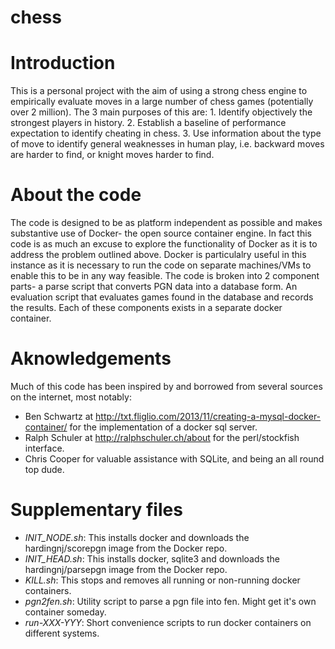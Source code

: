 chess
=====

# Introduction
This is a personal project with the aim of using a strong chess engine to empirically evaluate moves in a large number of chess games (potentially over 2 million). The 3 main purposes of this are: 1. Identify objectively the strongest players in history. 2. Establish a baseline of performance expectation to identify cheating in chess. 3. Use information about the type of move to identify general weaknesses in human play, i.e. backward moves are harder to find, or knight moves harder to find. 

# About the code
The code is designed to be as platform independent as possible and makes substantive use of Docker- the open source container engine. In fact this code is as much an excuse to explore the functionality of Docker as it is to address the problem outlined above. Docker is particulalry useful in this instance as it is necessary to run the code on separate machines/VMs to enable this to be in any way feasible. The code is broken into 2 component parts- a parse script that converts PGN data into a database form. An evaluation script that evaluates games found in the database and records the results. Each of these components exists in a separate docker container.

# Aknowledgements
Much of this code has been inspired by and borrowed from several sources on the internet, most notably:
* Ben Schwartz at http://txt.fliglio.com/2013/11/creating-a-mysql-docker-container/ for the implementation of a docker sql server.
* Ralph Schuler at http://ralphschuler.ch/about for the perl/stockfish interface.
* Chris Cooper for valuable assistance with SQLite, and being an all round top dude.

# Supplementary files
- *INIT_NODE.sh*: This installs docker and downloads the hardingnj/scorepgn image from the Docker repo.
- *INIT_HEAD.sh*: This installs docker, sqlite3 and downloads the hardingnj/parsepgn image from the Docker repo.
- *KILL.sh*: This stops and removes all running or non-running docker containers.
- *pgn2fen.sh*: Utility script to parse a pgn file into fen. Might get it's own container someday.
- *run-XXX-YYY*: Short convenience scripts to run docker containers on different systems.
